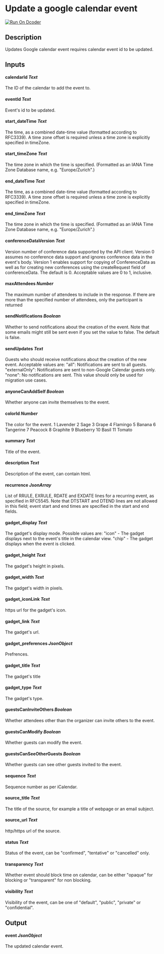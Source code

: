 # Update a google calendar event
[![Run On Dcoder](https://static-content.dcoder.tech/dcoder-assets/run-on-dcoder.svg)](https://code.dcoder.tech/feed/block/6091a742d989b1834cc6bbc6)

## Description
Updates Google calendar event requires calendar event id to be updated.

## Inputs
#### **calendarId**  *Text*
The ID of the calendar to add the event to.
#### **eventId**  *Text*
Event's id to be updated.
#### **start_dateTime**  *Text*
The time, as a combined date-time value (formatted according to RFC3339). A time zone offset is required unless a time zone is explicitly specified in timeZone.
#### **start_timeZone**  *Text*
The time zone in which the time is specified. (Formatted as an IANA Time Zone Database name, e.g. "Europe/Zurich".)
#### **end_dateTime**  *Text*
The time, as a combined date-time value (formatted according to RFC3339). A time zone offset is required unless a time zone is explicitly specified in timeZone.
#### **end_timeZone**  *Text*
The time zone in which the time is specified. (Formatted as an IANA Time Zone Database name, e.g. "Europe/Zurich".)
#### **conferenceDataVersion**  *Text*
Version number of conference data supported by the API client. Version 0 assumes no conference data support and ignores conference data in the event's body. Version 1 enables support for copying of ConferenceData as well as for creating new conferences using the createRequest field of conferenceData. The default is 0. Acceptable values are 0 to 1, inclusive.
#### **maxAttendees**  *Number*
The maximum number of attendees to include in the response. If there are more than the specified number of attendees, only the participant is returned
#### **sendNotifications**  *Boolean*
Whether to send notifications about the creation of the event. Note that some emails might still be sent even if you set the value to false. The default is false.
#### **sendUpdates**  *Text*
Guests who should receive notifications about the creation of the new event.
Acceptable values are:
"all": Notifications are sent to all guests.
"externalOnly": Notifications are sent to non-Google Calendar guests only.
"none": No notifications are sent. This value should only be used for migration use cases.
#### **anyoneCanAddSelf**  *Boolean*
Whether anyone can invite themselves to the event.
#### **colorId**  *Number*
The color for the event.
1	Lavender
2	Sage
3	Grape
4	Flamingo
5	Banana
6	Tangerine
7	Peacock
8	Graphite
9	Blueberry
10	Basil
11	Tomato
#### **summary**  *Text*
Title of the event.
#### **description**  *Text*
Description of the event, can contain html.
#### **recurrence**  *JsonArray*
List of RRULE, EXRULE, RDATE and EXDATE lines for a recurring event, as specified in RFC5545. Note that DTSTART and DTEND lines are not allowed in this field; event start and end times are specified in the start and end fields.
#### **gadget_display**  *Text*
The gadget's display mode. Possible values are:
"icon" - The gadget displays next to the event's title in the calendar view.
"chip" - The gadget displays when the event is clicked.
#### **gadget_height**  *Text*
The gadget's height in pixels.
#### **gadget_width**  *Text*
The gadget's width in pixels.
#### **gadget_iconLink**  *Text*
https url for the gadget's icon.
#### **gadget_link**  *Text*
The gadget's url.
#### **gadget_preferences**  *JsonObject*
Prefrences.
#### **gadget_title**  *Text*
The gadget's title
#### **gadget_type**  *Text*
The gadget's type.
#### **guestsCanInviteOthers**  *Boolean*
Whether attendees other than the organizer can invite others to the event.
#### **guestsCanModify**  *Boolean*
Whether guests can modify the event.
#### **guestsCanSeeOtherGuests**  *Boolean*
Whether guests can see other guests invited to the event.
#### **sequence**  *Text*
Sequence number as per iCalendar.
#### **source_title**  *Text*
The title of the source, for example a title of webpage or an email subject.
#### **source_url**  *Text*
http/https url of the source.
#### **status**  *Text*
Status of the event, can be "confirmed", "tentative" or "cancelled" only.
#### **transparency**  *Text*
Whether event should block time on calendar, can be either "opaque" for blocking or "transparent" for non blocking.
#### **visibility**  *Text*
Visibility of the event, can be one of "default", "public", "private" or "confidential".

## Output
#### **event**  *JsonObject*
The updated calendar event.

